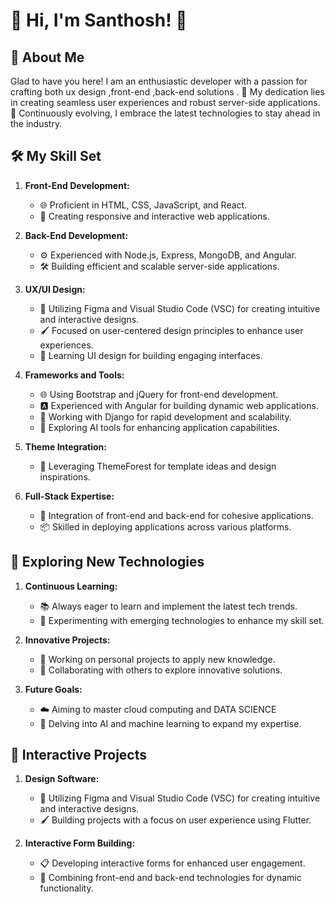 

# 👋 Hi, I'm Santhosh! 🌟

## 🌟 About Me
Glad to have you here! I am an enthusiastic developer with a passion for crafting both ux design ,front-end ,back-end solutions . 🚀 My dedication lies in creating seamless user experiences and robust server-side applications. 🌱 Continuously evolving, I embrace the latest technologies to stay ahead in the industry.

## 🛠️ My Skill Set
1. **Front-End Development:**
   - 🌐 Proficient in HTML, CSS, JavaScript, and React.
   - 🎨 Creating responsive and interactive web applications.

2. **Back-End Development:**
   - ⚙️ Experienced with Node.js, Express, MongoDB, and Angular.
   - 🛠️ Building efficient and scalable server-side applications.

3. **UX/UI Design:**
   - 🎨 Utilizing Figma and Visual Studio Code (VSC) for creating intuitive and interactive designs.
   - 🖌️ Focused on user-centered design principles to enhance user experiences.
   - 📱 Learning UI design for building engaging interfaces.

4. **Frameworks and Tools:**
   - 🌐 Using Bootstrap and jQuery for front-end development.
   - 🅰️ Experienced with Angular for building dynamic web applications.
   - 🐍 Working with Django for rapid development and scalability.
   - 🤖 Exploring AI tools for enhancing application capabilities.

5. **Theme Integration:**
   - 🌟 Leveraging ThemeForest for template ideas and design inspirations.

6. **Full-Stack Expertise:**
   - 🔄 Integration of front-end and back-end for cohesive applications.
   - 📦 Skilled in deploying applications across various platforms.

## 🌱 Exploring New Technologies
1. **Continuous Learning:**
   - 📚 Always eager to learn and implement the latest tech trends.
   - 🔬 Experimenting with emerging technologies to enhance my skill set.

2. **Innovative Projects:**
   - 🚀 Working on personal projects to apply new knowledge.
   - 🤝 Collaborating with others to explore innovative solutions.

3. **Future Goals:**
   - ☁️ Aiming to master cloud computing and DATA SCIENCE
   - 🤖 Delving into AI and machine learning to expand my expertise.

## 🎨 Interactive Projects
1. **Design Software:**
   - 🎨 Utilizing Figma and Visual Studio Code (VSC) for creating intuitive and interactive designs.
   - 🖌️ Building projects with a focus on user experience using Flutter.

2. **Interactive Form Building:**
   - 📋 Developing interactive forms for enhanced user engagement.
   - 🔧 Combining front-end and back-end technologies for dynamic functionality.



